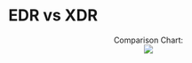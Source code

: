 <h1> EDR vs XDR </h1>

<p align="center">
Comparison Chart: <br/> <img src="https://imgur.com/a/CVtsUog.png"/><br />
